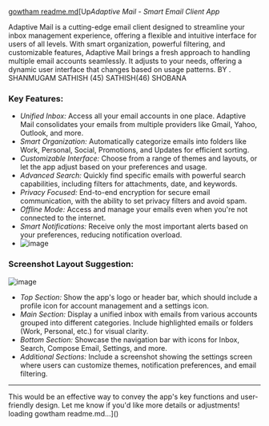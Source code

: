 [gowtham readme.md](https://github.com/user-attachments/files/17872953/gowtham.readme.md)[Up*Adaptive Mail - Smart Email Client App*

Adaptive Mail is a cutting-edge email client designed to streamline your inbox management experience, offering a flexible and intuitive interface for users of all levels. With smart organization, powerful filtering, and customizable features, Adaptive Mail brings a fresh approach to handling multiple email accounts seamlessly. It adjusts to your needs, offering a dynamic user interface that changes based on usage patterns.
BY . SHANMUGAM SATHISH (45) SATHISH(46) SHOBANA
### Key Features:
- *Unified Inbox:* Access all your email accounts in one place. Adaptive Mail consolidates your emails from multiple providers like Gmail, Yahoo, Outlook, and more.
- *Smart Organization:* Automatically categorize emails into folders like Work, Personal, Social, Promotions, and Updates for efficient sorting.
- *Customizable Interface:* Choose from a range of themes and layouts, or let the app adjust based on your preferences and usage.
- *Advanced Search:* Quickly find specific emails with powerful search capabilities, including filters for attachments, date, and keywords.
- *Privacy Focused:* End-to-end encryption for secure email communication, with the ability to set privacy filters and avoid spam.
- *Offline Mode:* Access and manage your emails even when you're not connected to the internet.
- *Smart Notifications:* Receive only the most important alerts based on your preferences, reducing notification overload.
- ![image](https://github.com/user-attachments/assets/68963543-a398-4be5-b5ff-3ee4908b0145)


### Screenshot Layout Suggestion:
![image](https://github.com/user-attachments/assets/506428c7-b369-4c4e-9e33-ca12fd148205)


- *Top Section:* Show the app's logo or header bar, which should include a profile icon for account management and a settings icon.
- *Main Section:* Display a unified inbox with emails from various accounts grouped into different categories. Include highlighted emails or folders (Work, Personal, etc.) for visual clarity.
- *Bottom Section:* Showcase the navigation bar with icons for Inbox, Search, Compose Email, Settings, and more.
- *Additional Sections:* Include a screenshot showing the settings screen where users can customize themes, notification preferences, and email filtering.

--- 

This would be an effective way to convey the app's key functions and user-friendly design. Let me know if you'd like more details or adjustments!
loading gowtham readme.md…]()
